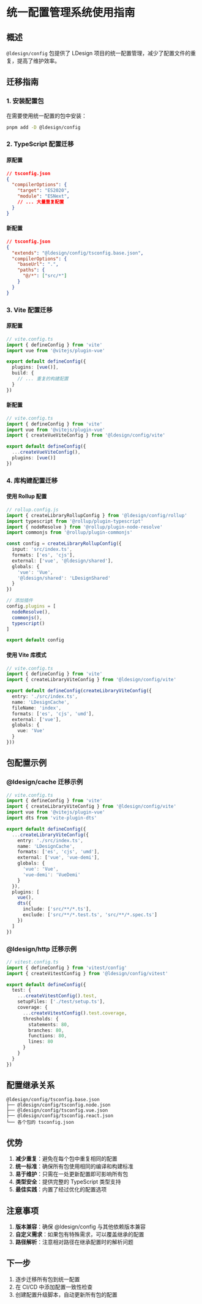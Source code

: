# 统一配置管理系统使用指南

## 概述

`@ldesign/config` 包提供了 LDesign 项目的统一配置管理，减少了配置文件的重复，提高了维护效率。

## 迁移指南

### 1. 安装配置包

在需要使用统一配置的包中安装：

```bash
pnpm add -D @ldesign/config
```

### 2. TypeScript 配置迁移

#### 原配置
```json
// tsconfig.json
{
  "compilerOptions": {
    "target": "ES2020",
    "module": "ESNext",
    // ... 大量重复配置
  }
}
```

#### 新配置
```json
// tsconfig.json
{
  "extends": "@ldesign/config/tsconfig.base.json",
  "compilerOptions": {
    "baseUrl": ".",
    "paths": {
      "@/*": ["src/*"]
    }
  }
}
```

### 3. Vite 配置迁移

#### 原配置
```ts
// vite.config.ts
import { defineConfig } from 'vite'
import vue from '@vitejs/plugin-vue'

export default defineConfig({
  plugins: [vue()],
  build: {
    // ... 重复的构建配置
  }
})
```

#### 新配置
```ts
// vite.config.ts
import { defineConfig } from 'vite'
import vue from '@vitejs/plugin-vue'
import { createVueViteConfig } from '@ldesign/config/vite'

export default defineConfig({
  ...createVueViteConfig(),
  plugins: [vue()]
})
```

### 4. 库构建配置迁移

#### 使用 Rollup 配置
```ts
// rollup.config.js
import { createLibraryRollupConfig } from '@ldesign/config/rollup'
import typescript from '@rollup/plugin-typescript'
import { nodeResolve } from '@rollup/plugin-node-resolve'
import commonjs from '@rollup/plugin-commonjs'

const config = createLibraryRollupConfig({
  input: 'src/index.ts',
  formats: ['es', 'cjs'],
  external: ['vue', '@ldesign/shared'],
  globals: {
    'vue': 'Vue',
    '@ldesign/shared': 'LDesignShared'
  }
})

// 添加插件
config.plugins = [
  nodeResolve(),
  commonjs(),
  typescript()
]

export default config
```

#### 使用 Vite 库模式
```ts
// vite.config.ts
import { defineConfig } from 'vite'
import { createLibraryViteConfig } from '@ldesign/config/vite'

export default defineConfig(createLibraryViteConfig({
  entry: './src/index.ts',
  name: 'LDesignCache',
  fileName: 'index',
  formats: ['es', 'cjs', 'umd'],
  external: ['vue'],
  globals: {
    vue: 'Vue'
  }
}))
```

## 包配置示例

### @ldesign/cache 迁移示例

```ts
// vite.config.ts
import { defineConfig } from 'vite'
import { createLibraryViteConfig } from '@ldesign/config/vite'
import vue from '@vitejs/plugin-vue'
import dts from 'vite-plugin-dts'

export default defineConfig({
  ...createLibraryViteConfig({
    entry: './src/index.ts',
    name: 'LDesignCache',
    formats: ['es', 'cjs', 'umd'],
    external: ['vue', 'vue-demi'],
    globals: {
      'vue': 'Vue',
      'vue-demi': 'VueDemi'
    }
  }),
  plugins: [
    vue(),
    dts({
      include: ['src/**/*.ts'],
      exclude: ['src/**/*.test.ts', 'src/**/*.spec.ts']
    })
  ]
})
```

### @ldesign/http 迁移示例

```ts
// vitest.config.ts
import { defineConfig } from 'vitest/config'
import { createVitestConfig } from '@ldesign/config/vitest'

export default defineConfig({
  test: {
    ...createVitestConfig().test,
    setupFiles: ['./test/setup.ts'],
    coverage: {
      ...createVitestConfig().test.coverage,
      thresholds: {
        statements: 80,
        branches: 80,
        functions: 80,
        lines: 80
      }
    }
  }
})
```

## 配置继承关系

```
@ldesign/config/tsconfig.base.json
├── @ldesign/config/tsconfig.node.json
├── @ldesign/config/tsconfig.vue.json
├── @ldesign/config/tsconfig.react.json
└── 各个包的 tsconfig.json
```

## 优势

1. **减少重复**：避免在每个包中重复相同的配置
2. **统一标准**：确保所有包使用相同的编译和构建标准
3. **易于维护**：只需在一处更新配置即可影响所有包
4. **类型安全**：提供完整的 TypeScript 类型支持
5. **最佳实践**：内置了经过优化的配置选项

## 注意事项

1. **版本兼容**：确保 @ldesign/config 与其他依赖版本兼容
2. **自定义需求**：如果包有特殊需求，可以覆盖继承的配置
3. **路径解析**：注意相对路径在继承配置时的解析问题

## 下一步

1. 逐步迁移所有包到统一配置
2. 在 CI/CD 中添加配置一致性检查
3. 创建配置升级脚本，自动更新所有包的配置
